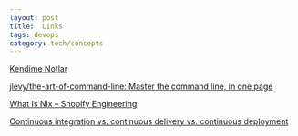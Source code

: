 ```yaml
---
layout: post
title:  Links 
tags: devops
category: tech/concepts
--- 
```



[Kendime Notlar](https://gokhansengun.com/)

[jlevy/the-art-of-command-line: Master the command line, in one page](https://github.com/jlevy/the-art-of-command-line)

[What Is Nix – Shopify Engineering](https://engineering.shopify.com/blogs/engineering/what-is-nix)

[Continuous integration vs. continuous delivery vs. continuous deployment](https://www.atlassian.com/continuous-delivery/principles/continuous-integration-vs-delivery-vs-deployment)
